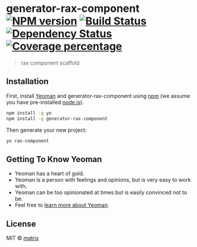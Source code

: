 # generator-rax-component [![NPM version][npm-image]][npm-url] [![Build Status][travis-image]][travis-url] [![Dependency Status][daviddm-image]][daviddm-url] [![Coverage percentage][coveralls-image]][coveralls-url]
> rax component scaffold

## Installation

First, install [Yeoman](http://yeoman.io) and generator-rax-component using [npm](https://www.npmjs.com/) (we assume you have pre-installed [node.js](https://nodejs.org/)).

```bash
npm install -g yo
npm install -g generator-rax-component
```

Then generate your new project:

```bash
yo rax-component
```

## Getting To Know Yeoman

 * Yeoman has a heart of gold.
 * Yeoman is a person with feelings and opinions, but is very easy to work with.
 * Yeoman can be too opinionated at times but is easily convinced not to be.
 * Feel free to [learn more about Yeoman](http://yeoman.io/).

## License

MIT © [matrix]()


[npm-image]: https://badge.fury.io/js/generator-rax-component.svg
[npm-url]: https://npmjs.org/package/generator-rax-component
[travis-image]: https://travis-ci.org/ge-tbms/generator-rax-component.svg?branch=master
[travis-url]: https://travis-ci.org/ge-tbms/generator-rax-component
[daviddm-image]: https://david-dm.org/ge-tbms/generator-rax-component.svg?theme=shields.io
[daviddm-url]: https://david-dm.org/ge-tbms/generator-rax-component
[coveralls-image]: https://coveralls.io/repos/ge-tbms/generator-rax-component/badge.svg
[coveralls-url]: https://coveralls.io/r/ge-tbms/generator-rax-component
